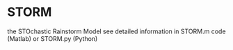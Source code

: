 # STORM
the STOchastic Rainstorm Model
see detailed information in STORM.m code (Matlab) or STORM.py (Python)
